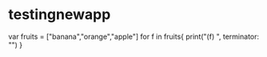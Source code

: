 # testingnewapp
var fruits = ["banana","orange","apple"]
for f in fruits{
    print("\(f) ", terminator: "")
}
